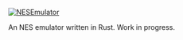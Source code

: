 [![NESEmulator](https://github.com/MWJones96/NESEmulator/actions/workflows/rust_workflow.yml/badge.svg)](https://github.com/MWJones96/NESEmulator/actions/workflows/rust_workflow.yml)

An NES emulator written in Rust. Work in progress.